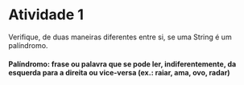# Atividade 1

Verifique, de duas maneiras diferentes entre si, se uma String é um palíndromo.

#### Palíndromo: frase ou palavra que se pode ler, indiferentemente, da esquerda para a direita ou vice-versa (ex.: raiar, ama, ovo, radar)
